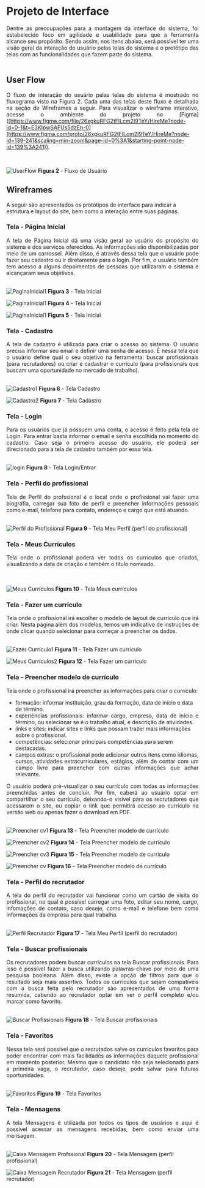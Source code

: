 
# Projeto de Interface

<div align="justify"> Dentre as preocupações para a montagem da interface do sistema, foi estabelecido foco em agilidade e usabilidade para que a ferramenta alcance seu propósito. Sendo assim, nos itens abaixo, será possível ter uma visão geral da interação do usuário pelas telas do sistema e o protótipo das telas com as funcionalidades que fazem parte do sistema.
  </div><br>

## User Flow

<div align="justify"> 

  O fluxo de interação do usuário pelas telas do sistema é mostrado no fluxograma visto na Figura 2. Cada uma das telas deste fluxo é detalhada na seção de Wireframes a seguir. Para visualizar o wireframe interativo, acesse o ambiente do projeto no [Figma]
([https://www.figma.com/file/26xgkuRFG2tFlLcm2I9TeY/HireMe?node-id=0-1&t=E3KIpwSAFUs5dzEn-0](https://www.figma.com/proto/26xgkuRFG2tFlLcm2I9TeY/HireMe?node-id=139-241&scaling=min-zoom&page-id=0%3A1&starting-point-node-id=139%3A241)).
  
 </div><br>
 
![UserFlow](img/Fluxo%20Usua%CC%81rio.jpg)
**Figura 2** - Fluxo de Usuário

## Wireframes

A seguir são apresentados os protótipos de interface para indicar a estrutura e layout do site, bem como a interação entre suas páginas. 
 
### Tela - Página Inicial

<div align="justify"> A tela de Página Inicial dá uma visão geral ao usuário do propósito do sistema e dos serviços oferecidos. As informações são disponibilizadas por meio de um carrossel. Além disso, é através dessa tela que o usuário pode fazer seu cadastro ou ir diretamente para o login. Por fim, o usuário também tem acesso a alguns depoimentos de pessoas que utilizaram o sistema e alcançaram seus objetivos.
   </div><br>

![PaginaInicial1](img/pagina-inicial1.jpg)
**Figura 3** - Tela Inicial

![PaginaInicial1](img/pagina-inicial2.jpg)
**Figura 4** - Tela Inicial

![PaginaInicial1](img/pagina-inicial3.jpg)
**Figura 5** - Tela Inicial
   

### Tela - Cadastro

<div align="justify"> A tela de cadastro é utilizada para criar o acesso ao sistema. O usuário precisa informar seu email e definir uma senha de acesso. É nessa tela que o usuário define qual o seu objetivo na ferramenta: buscar profissionais (para recrutadores) ou criar e cadastrar o currículo (para profissionais que buscam uma oportunidade no mercado de trabalho). 
  </div><br>

![Cadastro1](img/cadastro1.jpg)
**Figura 6** - Tela Cadastro

![Cadastro2](img/cadastro2.jpg)
**Figura 7** - Tela Cadastro

### Tela - Login

<div align="justify"> Para os usuários que já possuem uma conta, o acesso é feito pela tela de Login. Para entrar basta informar o email e senha escolhida no momento do cadastro. Caso seja o primeiro acesso do usuário, ele poderá ser direcionado para a tela de cadastro também por essa tela. 
  </div><br>

![login](img/cadastro3.jpg)
**Figura 8** - Tela Login/Entrar

### Tela - Perfil do profissional

<div align="justify"> Tela de Perfil do profssional é o local onde o profissional vai fazer uma biografia, carregar sua foto de perfil e preencher informações pessoais como e-mail, telefone para contato, endereço e cargo que está atuando.
  </div><br>

![Perfil do Profissional](img/perfil-profissional.jpg)
**Figura 9** - Tela Meu Perfil (perfil do profissional)

### Tela - Meus Currículos
<div align="justify"> Tela onde o profissional poderá ver todos os currículos que criados, visualizando a data de criação e também o título nomeado.
  </div><br><br>

![Meus Currículos](img/meus-curriculos.jpg)
**Figura 10** - Tela Meus currículos  
  
### Tela - Fazer um currículo

<div align="justify"> Tela onde o profissional irá escolher o modelo de layout de currículo que irá criar. Nesta página além dos modelos, temos um indicativo de instruções de onde clicar quando selecionar para começar a preencher os dados.
  </div><br>

![Fazer Currículo1](img/buscar-modelo-curriculos1.jpg)
**Figura 11** - Tela Fazer um currículo 

![Meus Currículos2](img/buscar-modelo-curriculos2.jpg)
**Figura 12** - Tela Fazer um currículo 

### Tela - Preencher modelo de currículo

Tela onde o profissional irá preencher as informações para criar o currículo:

- formação: informar instituição, grau da formação, data de início e data de término.
- <div align="justify"> experiências profissionais: informar cargo, empresa, data de início e término, ou selecionar se é o trabalho atual, e descrição de atividades.
  </div>
- links e sites: indicar sites e links que possam trazer mais informações sobre o profissional.
- competências: selecionar principais competências para serem destacadas. 
- <div align="justify"> campos extras: o profissional pode adicionar outros itens como idiomas, cursos, atividades extracurriculares, estágios, além de contar com um campo livre para preencher com outras informações que achar relevante. 
  </div>

<div align="justify"> O usuário poderá pré-visualizar o seu currículo com todas as informações preenchidas antes de concluir. Por fim, caberá ao usuário  optar em  compartilhar o seu currículo, deixando-o visível para os recrutadores que acessarem o site, ou copiar o link que permitirá acesso ao currículo na versão web ou apenas fazer o download em PDF.
  </div><br>

![Preencher cv1](img/preencher-modelo-curriculo1.jpg)
**Figura 13** - Tela Preencher modelo de currículo

![Preencher cv2](img/preencher-modelo-curriculo2.jpg)
**Figura 14** - Tela Preencher modelo de currículo

![Preencher cv3](img/preencher-modelo-curriculo3.jpg)
**Figura 15** - Tela Preencher modelo de currículo

![Preencher cv](img/preencher-modelo-curriculo.jpg)
**Figura 16** - Tela Preencher modelo de currículo

### Tela - Perfil do recrutador

<div align="justify"> A tela do perfil do recrutador vai funcionar como um cartão de visita do profissional, no qual é possível carregar uma foto, editar seu nome, cargo, infomações de contato, caso deseje, como e-mail e telefone bem como informações da empresa para qual trabalha.
  </div><br>
  
  ![Perfil Recrutador](img/perfil-recrutador.jpg)
**Figura 17** - Tela Meu Perfil (perfil do recrutador)

### Tela - Buscar profissionais

<div align="justify"> Os recrutadores podem buscar currículos na tela Buscar profissionais. Para isso é possível fazer a busca utilizando palavras-chave por meio de uma pesquisa booleana. Além disso, existe a opção de filtros para que o resultado seja mais assertivo. Todos os currículos que sejam compatíveis com a busca feita pelo recrutador são apresentados de uma forma resumida, cabendo ao recrutador optar em ver o perfil completo e/ou marcar como favorito. 
   </div><br>
  
![Buscar Profissionais](img/buscar-profissionais.jpg)
**Figura 18** - Tela Buscar profissionais

### Tela - Favoritos

<div align="justify"> Nessa tela será possível que o recrutados salve os currículos favoritos para poder encontrar com mais facilidades as informações daquele profissional em momento posterior. Mesmo que o candidato não seja selecionado para a primeira vaga, o recrutador, caso deseje, pode salvar para futuras oportunidades.
  </div><br>

![Favoritos](img/curriculos-favoritados.jpg)
**Figura 19** - Tela Favoritos

### Tela - Mensagens

<div align="justify"> A tela Mensagens é utilizada por todos os tipos de usuários e aqui é possível acessar as mensagens recebidas, bem como enviar uma mensagem. 
  </div><br>

![Caixa Mensagem Profssional](img/caixa-mensagens-profissional.jpg)
**Figura 20** - Tela Mensagem (perfil profissional)

![Caixa Mensagem Recrutador](img/caixa-mensagens-recrutador.jpg)
**Figura 21** - Tela Mensagem (perfil recrutador)
